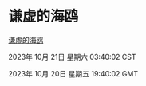 # 谦虚的海鸥
[谦虚的海鸥](http://219.139.197.77:56308/qxdho/course/base/hotlink/index.php)

2023年 10月 21日 星期六 03:40:02 CST

2023年 10月 20日 星期五 19:40:02 GMT
